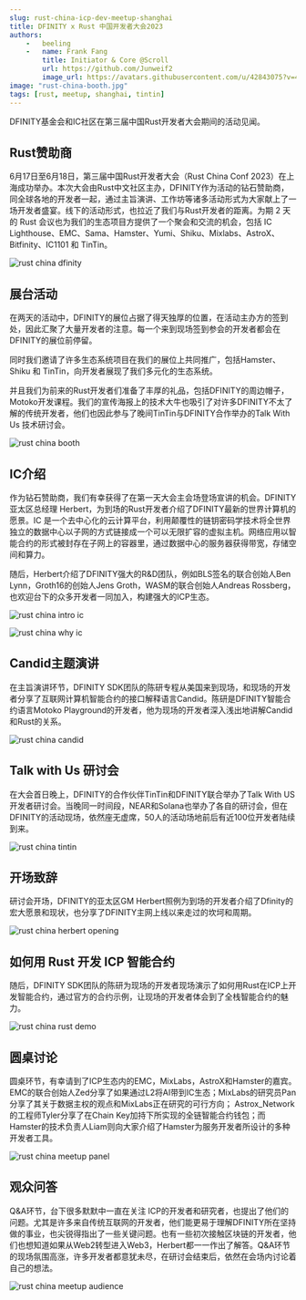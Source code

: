 ```yaml
---
slug: rust-china-icp-dev-meetup-shanghai
title: DFINITY x Rust 中国开发者大会2023
authors: 
    -   beeling
    -   name: Frank Fang
        title: Initiator & Core @Scroll
        url: https://github.com/Junweif2
        image_url: https://avatars.githubusercontent.com/u/42843075?v=4
image: "rust-china-booth.jpg"
tags: [rust, meetup, shanghai, tintin]
---
```


DFINITY基金会和IC社区在第三届中国Rust开发者大会期间的活动见闻。

<!--truncate-->

## Rust赞助商

6⽉17⽇⾄6⽉18⽇，第三届中国Rust开发者⼤会（Rust China Conf 2023）在上海成功举办。本次⼤会由Rust中⽂社区主办，DFINITY作为活动的钻⽯赞助商，同全球各地的开发者⼀起，通过主旨演讲、⼯作坊等诸多活动形式为⼤家献上了⼀场开发者盛宴。线下的活动形式，也拉近了我们与Rust开发者的距离。为期 2 天的 Rust 会议也为我们的⽣态项⽬⽅提供了⼀个聚会和交流的机会，包括 IC Lighthouse、EMC、Sama、Hamster、Yumi、Shiku、Mixlabs、AstroX、Bitfinity、IC1101 和 TinTin。

![rust china dfinity](./rust-china-dfinity-sponsor.jpg)

## 展台活动

在两天的活动中，DFINITY的展位占据了得天独厚的位置，在活动主办⽅的签到处，因此汇聚了⼤量开发者的注意。每⼀个来到现场签到参会的开发者都会在DFINITY的展位前停留。

同时我们邀请了许多⽣态系统项⽬在我们的展位上共同推⼴，包括Hamster、Shiku 和 TinTin，向开发者展现了我们多元化的⽣态系统。

并且我们为前来的Rust开发者们准备了丰厚的礼品，包括DFINITY的周边帽⼦， Motoko开发课程。我们的宣传海报上的技术⼤⽜也吸引了对许多DFINITY不太了解的传统开发者，他们也因此参与了晚间TinTin与DFINITY合作举办的Talk With Us 技术研讨会。

![rust china booth](./rust-china-booth.jpg)

## IC介绍

作为钻⽯赞助商，我们有幸获得了在第⼀天⼤会主会场登场宣讲的机会。DFINITY亚太区总经理 Herbert，为到场的Rust开发者介绍了DFINITY最新的世界计算机的愿景。IC 是⼀个去中⼼化的云计算平台，利⽤颠覆性的链钥密码学技术将全世界独⽴的数据中⼼以⼦⽹的⽅式链接成⼀个可以⽆限扩容的虚拟主机。⽹络应⽤以智能合约的形式被封存在⼦⽹上的容器⾥，通过数据中⼼的服务器获得带宽，存储空间和算⼒。

随后，Herbert介绍了DFINITY强⼤的R&D团队，例如BLS签名的联合创始⼈Ben Lynn，Groth16的创始⼈Jens Groth，WASM的联合创始⼈Andreas Rossberg，也欢迎台下的众多开发者⼀同加⼊，构建强⼤的ICP⽣态。

![rust china intro ic](./rust-china-herbert-intro.jpg)

![rust china why ic](./rust-china-why-ic.jpg)

## Candid主题演讲

在主旨演讲环节，DFINITY SDK团队的陈研专程从美国来到现场，和现场的开发者分享了互联⽹计算机智能合约的接⼝解释语⾔Candid。陈研是DFINITY智能合约语⾔Motoko Playground的开发者，他为现场的开发者深⼊浅出地讲解Candid和Rust的关系。

![rust china candid](./rust-china-candid-keynote.jpg)

## Talk with Us 研讨会

在⼤会⾸⽇晚上，DFINITY的合作伙伴TinTin和DFINITY联合举办了Talk With US 开发者研讨会。当晚同⼀时间段，NEAR和Solana也举办了各⾃的研讨会，但在DFINITY的活动现场，依然座⽆虚席，50⼈的活动场地前后有近100位开发者陆续到来。

![rust china tintin](./rust-china-icp-meetup.jpg)

## 开场致辞

研讨会开场，DFINITY的亚太区GM Herbert照例为到场的开发者介绍了Dfinity的宏⼤愿景和现状，也分享了DFINITY主⽹上线以来⾛过的坎坷和周期。

![rust china herbert opening](./rust-china-meetup-herbert.jpg)

## 如何用 Rust 开发 ICP 智能合约

随后，DFINITY SDK团队的陈研为现场的开发者现场演示了如何⽤Rust在ICP上开发智能合约，通过官⽅的合约示例，让现场的开发者体会到了全栈智能合约的魅⼒。

![rust china rust demo](./rust-china-meetup-yan.jpg)

## 圆桌讨论

圆桌环节，有幸请到了ICP⽣态内的EMC，MixLabs，AstroX和Hamster的嘉宾。EMC的联合创始⼈Zed分享了如果通过L2将AI带到IC⽣态；MixLabs的研究员Pan分享了其关于数据主权的观点和MixLabs正在研究的可⾏⽅向； Astrox_Network 的⼯程师Tyler分享了在Chain Key加持下所实现的全链智能合约钱包；⽽Hamster的技术负责⼈Liam则向⼤家介绍了Hamster为服务开发者所设计的多种开发者⼯具。

![rust china meetup panel](./rust-china-meetup-panel.jpg)

## 观众问答

Q&A环节，台下很多默默中⼀直在关注 ICP的开发者和研究者，也提出了他们的问题。尤其是许多来⾃传统互联⽹的开发者，他们能更易于理解DFINITY所在坚持做的事业，也尖锐得指出了⼀些关键问题。也有⼀些初次接触区块链的开发者，他们也想知道如果从Web2转型进⼊Web3，Herbert都⼀⼀作出了解答。Q&A环节的现场氛围⾼涨，许多开发者都意犹未尽，在研讨会结束后，依然在会场内讨论着⾃⼰的想法。

![rust china meetup audience](./rust-china-meetup-audience.jpg)